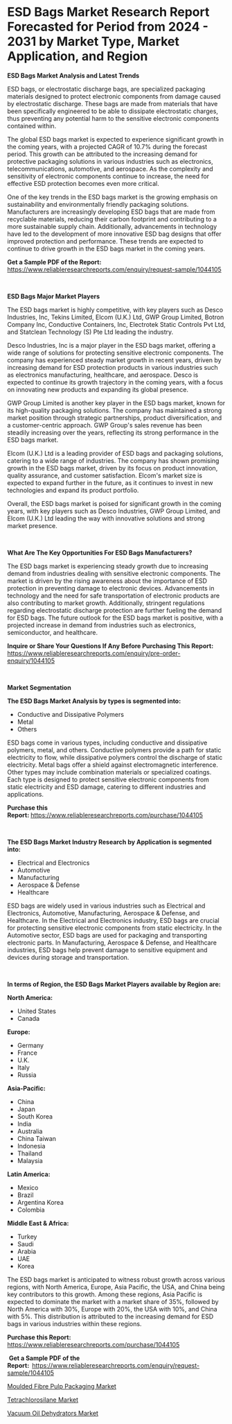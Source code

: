 <p><h1>ESD Bags Market Research Report Forecasted for Period from 2024 -  2031 by Market Type, Market Application, and Region</h1></p><p><strong>ESD Bags Market Analysis and Latest Trends</strong></p>
<p><p>ESD bags, or electrostatic discharge bags, are specialized packaging materials designed to protect electronic components from damage caused by electrostatic discharge. These bags are made from materials that have been specifically engineered to be able to dissipate electrostatic charges, thus preventing any potential harm to the sensitive electronic components contained within.</p><p>The global ESD bags market is expected to experience significant growth in the coming years, with a projected CAGR of 10.7% during the forecast period. This growth can be attributed to the increasing demand for protective packaging solutions in various industries such as electronics, telecommunications, automotive, and aerospace. As the complexity and sensitivity of electronic components continue to increase, the need for effective ESD protection becomes even more critical.</p><p>One of the key trends in the ESD bags market is the growing emphasis on sustainability and environmentally friendly packaging solutions. Manufacturers are increasingly developing ESD bags that are made from recyclable materials, reducing their carbon footprint and contributing to a more sustainable supply chain. Additionally, advancements in technology have led to the development of more innovative ESD bag designs that offer improved protection and performance. These trends are expected to continue to drive growth in the ESD bags market in the coming years.</p></p>
<p><strong>Get a Sample PDF of the Report:&nbsp;</strong> <a href="https://www.reliableresearchreports.com/enquiry/request-sample/1044105">https://www.reliableresearchreports.com/enquiry/request-sample/1044105</a></p>
<p>&nbsp;</p>
<p><strong>ESD Bags Major Market Players</strong></p>
<p><p>The ESD bags market is highly competitive, with key players such as Desco Industries, Inc, Tekins Limited, Elcom (U.K.) Ltd, GWP Group Limited, Botron Company Inc, Conductive Containers, Inc, Electrotek Static Controls Pvt Ltd, and Statclean Technology (S) Pte Ltd leading the industry. </p><p>Desco Industries, Inc is a major player in the ESD bags market, offering a wide range of solutions for protecting sensitive electronic components. The company has experienced steady market growth in recent years, driven by increasing demand for ESD protection products in various industries such as electronics manufacturing, healthcare, and aerospace. Desco is expected to continue its growth trajectory in the coming years, with a focus on innovating new products and expanding its global presence.</p><p>GWP Group Limited is another key player in the ESD bags market, known for its high-quality packaging solutions. The company has maintained a strong market position through strategic partnerships, product diversification, and a customer-centric approach. GWP Group's sales revenue has been steadily increasing over the years, reflecting its strong performance in the ESD bags market.</p><p>Elcom (U.K.) Ltd is a leading provider of ESD bags and packaging solutions, catering to a wide range of industries. The company has shown promising growth in the ESD bags market, driven by its focus on product innovation, quality assurance, and customer satisfaction. Elcom's market size is expected to expand further in the future, as it continues to invest in new technologies and expand its product portfolio.</p><p>Overall, the ESD bags market is poised for significant growth in the coming years, with key players such as Desco Industries, GWP Group Limited, and Elcom (U.K.) Ltd leading the way with innovative solutions and strong market presence.</p></p>
<p>&nbsp;</p>
<p><strong>What Are The Key Opportunities For ESD Bags Manufacturers?</strong></p>
<p><p>The ESD bags market is experiencing steady growth due to increasing demand from industries dealing with sensitive electronic components. The market is driven by the rising awareness about the importance of ESD protection in preventing damage to electronic devices. Advancements in technology and the need for safe transportation of electronic products are also contributing to market growth. Additionally, stringent regulations regarding electrostatic discharge protection are further fueling the demand for ESD bags. The future outlook for the ESD bags market is positive, with a projected increase in demand from industries such as electronics, semiconductor, and healthcare.</p></p>
<p><strong>Inquire or Share Your Questions If Any Before Purchasing This Report:</strong> <a href="https://www.reliableresearchreports.com/enquiry/pre-order-enquiry/1044105">https://www.reliableresearchreports.com/enquiry/pre-order-enquiry/1044105</a></p>
<p>&nbsp;</p>
<p><strong>Market Segmentation</strong></p>
<p><strong>The ESD Bags Market Analysis by types is segmented into:</strong></p>
<p><ul><li>Conductive and Dissipative Polymers</li><li>Metal</li><li>Others</li></ul></p>
<p><p>ESD bags come in various types, including conductive and dissipative polymers, metal, and others. Conductive polymers provide a path for static electricity to flow, while dissipative polymers control the discharge of static electricity. Metal bags offer a shield against electromagnetic interference. Other types may include combination materials or specialized coatings. Each type is designed to protect sensitive electronic components from static electricity and ESD damage, catering to different industries and applications.</p></p>
<p><strong>Purchase this Report:&nbsp;</strong><a href="https://www.reliableresearchreports.com/purchase/1044105">https://www.reliableresearchreports.com/purchase/1044105</a></p>
<p>&nbsp;</p>
<p><strong>The ESD Bags Market Industry Research by Application is segmented into:</strong></p>
<p><ul><li>Electrical and Electronics</li><li>Automotive</li><li>Manufacturing</li><li>Aerospace & Defense</li><li>Healthcare</li></ul></p>
<p><p>ESD bags are widely used in various industries such as Electrical and Electronics, Automotive, Manufacturing, Aerospace & Defense, and Healthcare. In the Electrical and Electronics industry, ESD bags are crucial for protecting sensitive electronic components from static electricity. In the Automotive sector, ESD bags are used for packaging and transporting electronic parts. In Manufacturing, Aerospace & Defense, and Healthcare industries, ESD bags help prevent damage to sensitive equipment and devices during storage and transportation.</p></p>
<p>&nbsp;</p>
<p><strong>In terms of Region, the ESD Bags Market Players available by Region are:</strong></p>
<p>
    <p> <strong> North America: </strong>
        <ul>
            <li>United States</li>
            <li>Canada</li>
        </ul>
        </p> 
    <p> <strong> Europe: </strong>
        <ul>
            <li>Germany</li>
            <li>France</li>
            <li>U.K.</li>
            <li>Italy</li>
            <li>Russia</li>
        </ul>
        </p> 
    <p> <strong> Asia-Pacific: </strong>
        <ul>
            <li>China</li>
            <li>Japan</li>
            <li>South Korea</li>
            <li>India</li>
            <li>Australia</li>
            <li>China Taiwan</li>
            <li>Indonesia</li>
            <li>Thailand</li>
            <li>Malaysia</li>
        </ul>
        </p> 
    <p> <strong> Latin America: </strong>
        <ul>
            <li>Mexico</li>
            <li>Brazil</li>
            <li>Argentina Korea</li>
            <li>Colombia</li>
        </ul>
        </p> 
    <p> <strong> Middle East & Africa: </strong>
        <ul>
            <li>Turkey</li>
            <li>Saudi</li>
            <li>Arabia</li>
            <li>UAE</li>
            <li>Korea</li>
        </ul>
    </p>
    </p>
<p><p>The ESD bags market is anticipated to witness robust growth across various regions, with North America, Europe, Asia Pacific, the USA, and China being key contributors to this growth. Among these regions, Asia Pacific is expected to dominate the market with a market share of 35%, followed by North America with 30%, Europe with 20%, the USA with 10%, and China with 5%. This distribution is attributed to the increasing demand for ESD bags in various industries within these regions.</p></p>
<p><strong>Purchase this Report: </strong><a href="https://www.reliableresearchreports.com/purchase/1044105">https://www.reliableresearchreports.com/purchase/1044105</a></p>
<p>&nbsp;<strong>Get a Sample PDF of the Report:&nbsp;&nbsp;</strong><a href="https://www.reliableresearchreports.com/enquiry/request-sample/1044105">https://www.reliableresearchreports.com/enquiry/request-sample/1044105</a></p>
<p><strong></strong></p>
<p><p><a href="https://github.com/kathiaseamanalvaradovlprc2h/Market-Research-Report-List-1/blob/main/moulded-fibre-pulp-packaging-market.md">Moulded Fibre Pulp Packaging Market</a></p><p><a href="https://github.com/wusalecollins540tpqoz/Market-Research-Report-List-1/blob/main/tetrachlorosilane-market.md">Tetrachlorosilane Market</a></p><p><a href="https://view.publitas.com/reportprime-1/insights-into-vacuum-oil-dehydrators-market-size-analysing-market-share-trends-and-growth-from-2023-to-2030/">Vacuum Oil Dehydrators Market</a></p></p>